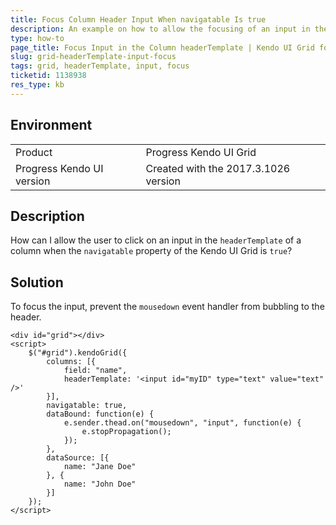 ```yaml
---
title: Focus Column Header Input When navigatable Is true
description: An example on how to allow the focusing of an input in the column header when the navigatable configuration of the Kendo UI Grid is true.
type: how-to
page_title: Focus Input in the Column headerTemplate | Kendo UI Grid for jQuery
slug: grid-headerTemplate-input-focus
tags: grid, headerTemplate, input, focus
ticketid: 1138938
res_type: kb
---
```


## Environment

<table>
 <tr>
  <td>Product</td>
  <td>Progress Kendo UI Grid</td>
 </tr>
 <tr>
  <td>Progress Kendo UI version</td>
  <td>Created with the 2017.3.1026 version</td>
 </tr>
</table>

## Description

How can I allow the user to click on an input in the `headerTemplate` of a column when the `navigatable` property of the Kendo UI Grid is `true`?

## Solution

To focus the input, prevent the `mousedown` event handler from bubbling to the header.

```dojo
<div id="grid"></div>
<script>
    $("#grid").kendoGrid({
        columns: [{
            field: "name",
            headerTemplate: '<input id="myID" type="text" value="text" />'
        }],
        navigatable: true,
        dataBound: function(e) {
            e.sender.thead.on("mousedown", "input", function(e) {
                e.stopPropagation();
            });
        },
        dataSource: [{
            name: "Jane Doe"
        }, {
            name: "John Doe"
        }]
    });
</script>
```
